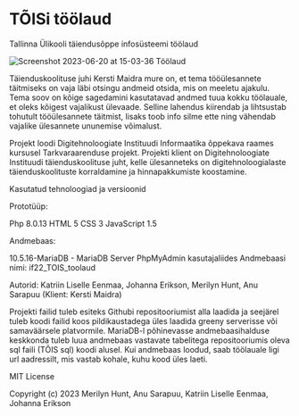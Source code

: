 # TÕISi töölaud

Tallinna Ülikooli täiendusõppe infosüsteemi töölaud

![Screenshot 2023-06-20 at 15-03-36 Töölaud](https://github.com/merilynl/TOIS/assets/114921922/caea8db9-cb0b-4d76-b8b8-8b920c883431)


Täienduskoolituse juhi Kersti Maidra mure on, et tema tööülesannete täitmiseks on vaja läbi otsingu andmeid otsida, mis on meeletu ajakulu. Tema soov on kõige sagedamini kasutatavad andmed tuua kokku töölauale, et oleks kõigest vajalikust ülevaade. Selline lahendus kiirendab ja lihtsustab tohutult tööülesannete täitmist, lisaks toob info silme ette ning vähendab vajalike ülesannete ununemise võimalust.

Projekt loodi Digitehnoloogiate Instituudi Informaatika õppekava raames kursusel Tarkvaraarenduse projekt. Projekti klient on Digitehnoloogiate Instituudi täienduskoolituse juht, kelle ülesanneteks on digitehnoloogialaste täienduskoolituste korraldamine ja hinnapakkumiste koostamine.

Kasutatud tehnoloogiad ja versioonid

Prototüüp:

Php 8.0.13
HTML 5
CSS 3
JavaScript 1.5

Andmebaas:

10.5.16-MariaDB - MariaDB Server
PhpMyAdmin kasutajaliides
Andmebaasi nimi: if22_TOIS_toolaud

Autorid: Katriin Liselle Eenmaa, Johanna Erikson, Merilyn Hunt, Anu Sarapuu (Klient: Kersti Maidra)

Projekti failid tuleb esiteks Githubi repositooriumist alla laadida ja seejärel tuleb koodi failid koos pildikaustadega üles laadida greeny serverisse või samaväärsele platvormile. MariaDB-l põhinevasse andmebaasihalduse keskkonda tuleb luua andmebaas vastavate tabelitega repositooriumis oleva sql faili (TÕIS sql) koodi alusel. Kui andmebaas loodud, saab töölauale ligi url aadressilt, mis vastab kohale, kuhu kood üles laeti.

MIT License

Copyright (c) 2023 Merilyn Hunt, Anu Sarapuu, Katriin Liselle Eenmaa, Johanna Erikson
